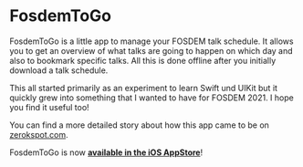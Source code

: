 # FosdemToGo

FosdemToGo is a little app to manage your FOSDEM talk schedule. It allows you
to get an overview of what talks are going to happen on which day and also to
bookmark specific talks. All this is done offline after you initially download
a talk schedule.

This all started primarily as an experiment to learn Swift und UIKit but it
quickly grew into something that I wanted to have for FOSDEM 2021. I hope you
find it useful too!

You can find a more detailed story about how this app came to be on
[zerokspot.com][z].

FosdemToGo is now **[available in the iOS AppStore][a]**!

[a]: https://apps.apple.com/at/app/fosdemtogo/id1500192366?l=en
[z]: https://zerokspot.com/weblog/2020/02/27/fosdem-to-go/
